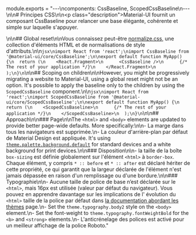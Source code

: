 module.exports = "---\ncomponents: CssBaseline, ScopedCssBaseline\n---\n\n# Principes CSS\n\n<p class=\"description\">Material-UI fournit un composant CssBaseline pour relancer une base élégante, cohérente et simple sur laquelle s'appuyer.</p>\n\n## Global reset\n\nVous connaissez peut-être [normalize.css](https://github.com/necolas/normalize.css), une collection d'éléments HTML et de normalisations de style d'attributs.\n\n```jsx\nimport React from 'react';\nimport CssBaseline from '@material-ui/core/CssBaseline';\n\nexport default function MyApp() {\n  return (\n    <React.Fragment>\n      <CssBaseline />\n      {/* The rest of your application */}\n    </React.Fragment>\n  );\n}\n```\n\n## Scoping on children\n\nHowever, you might be progressively migrating a website to Material-UI, using a global reset might not be an option. It's possible to apply the baseline only to the children by using the `ScopedCssBaseline` component.\n\n```jsx\nimport React from 'react';\nimport ScopedCssBaseline from '@material-ui/core/ScopedCssBaseline';\n\nexport default function MyApp() {\n  return (\n    <ScopedCssBaseline>\n      {/* The rest of your application */}\n    </ScopedCssBaseline>\n  );\n}\n```\n\n## Approach\n\n### Page\n\nThe `<html>` and `<body>` elements are updated to provide better page-wide defaults. More specifically:\n\n- La marge dans tous les navigateurs est supprimée.\n- La couleur d'arrière-plan par défaut de Material Design est appliquée. It's using [`theme.palette.background.default`](/customization/default-theme/?expand-path=$.palette.background) for standard devices and a white background for print devices.\n\n### Disposition\n\n- la taille de la boîte `box-sizing` est définie globalement sur l'élément `<html>` à `border-box`. Chaque élément, y compris `* :: before` et `* :: after` est déclaré hériter de cette propriété, ce qui garantit que la largeur déclarée de l'élément n'est jamais dépassée en raison d'un remplissage ou d'une bordure.\n\n### Typographie\n\n- Aucune taille de police de base n’est déclarée sur le `<html>`, mais 16px est utilisée (valeur par défaut du navigateur). Vous pouvez en apprendre davantage sur les implications de l' évolution du `<html>` taille de la police par défaut dans [la documentation abordant les thèmes](/customization/typography/#typography-html-font-size) page.\n- Set the `theme.typography.body2` style on the `<body>` element.\n- Set the font-weight to `theme.typography.fontWeightBold` for the `<b>` and `<strong>` elements.\n- L'anticrénelage des polices est activé pour un meilleur affichage de la police Roboto."